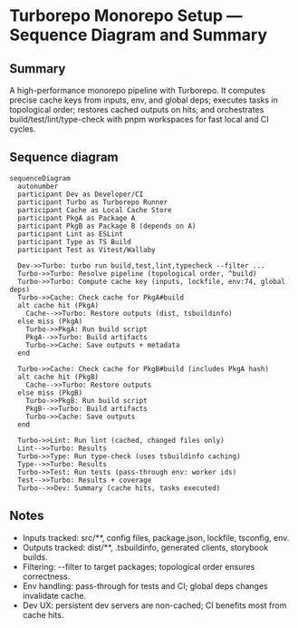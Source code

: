 # Turborepo Monorepo Setup — Sequence Diagram and Summary

## Summary

A high-performance monorepo pipeline with Turborepo. It computes precise cache keys from inputs, env, and global deps; executes tasks in topological order; restores cached outputs on hits; and orchestrates build/test/lint/type-check with pnpm workspaces for fast local and CI cycles.

## Sequence diagram

```mermaid
sequenceDiagram
  autonumber
  participant Dev as Developer/CI
  participant Turbo as Turborepo Runner
  participant Cache as Local Cache Store
  participant PkgA as Package A
  participant PkgB as Package B (depends on A)
  participant Lint as ESLint
  participant Type as TS Build
  participant Test as Vitest/Wallaby

  Dev->>Turbo: turbo run build,test,lint,typecheck --filter ...
  Turbo->>Turbo: Resolve pipeline (topological order, ^build)
  Turbo->>Turbo: Compute cache key (inputs, lockfile, env:74, global deps)
  Turbo->>Cache: Check cache for PkgA#build
  alt cache hit (PkgA)
    Cache-->>Turbo: Restore outputs (dist, tsbuildinfo)
  else miss (PkgA)
    Turbo->>PkgA: Run build script
    PkgA-->>Turbo: Build artifacts
    Turbo->>Cache: Save outputs + metadata
  end

  Turbo->>Cache: Check cache for PkgB#build (includes PkgA hash)
  alt cache hit (PkgB)
    Cache-->>Turbo: Restore outputs
  else miss (PkgB)
    Turbo->>PkgB: Run build script
    PkgB-->>Turbo: Build artifacts
    Turbo->>Cache: Save outputs
  end

  Turbo->>Lint: Run lint (cached, changed files only)
  Lint-->>Turbo: Results
  Turbo->>Type: Run type-check (uses tsbuildinfo caching)
  Type-->>Turbo: Results
  Turbo->>Test: Run tests (pass-through env: worker ids)
  Test-->>Turbo: Results + coverage
  Turbo-->>Dev: Summary (cache hits, tasks executed)
```

## Notes

- Inputs tracked: src/\*\*, config files, package.json, lockfile, tsconfig, env.
- Outputs tracked: dist/\*\*, .tsbuildinfo, generated clients, storybook builds.
- Filtering: --filter to target packages; topological order ensures correctness.
- Env handling: pass-through for tests and CI; global deps changes invalidate cache.
- Dev UX: persistent dev servers are non-cached; CI benefits most from cache hits.
